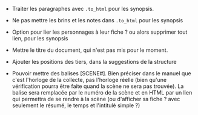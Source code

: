 * Traiter les paragraphes avec `.to_html` pour les synopsis.
* Ne pas mettre les brins et les notes dans `.to_html` pour les synopsis
* Option pour lier les personnages à leur fiche ? ou alors supprimer tout lien, pour les synopsis
* Mettre le titre du document, qui n'est pas mis pour le moment.

* Ajouter les positions des tiers, dans la suggestions de la
  structure

* Pouvoir mettre des balises [SCENE#<horloge>]. Bien préciser dans le manuel que c'est l'horloge de la collecte, pas l'horloge réelle (bien qu'une vérification pourra être faite quand la scène ne sera pas trouvée).
  La balise sera remplacée par le numéro de la scène et en HTML par un lien qui permettra de se rendre à la scène (ou d'afficher sa fiche ? avec seulement le résumé, le temps et l'intitulé simple ?)
